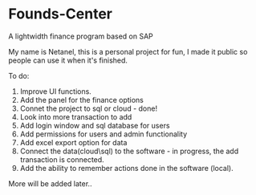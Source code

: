# Founds-Center
A lightwidth finance program based on SAP

My name is Netanel, this is a personal project for fun, I made it public so people can use it when it's finished.

To do:
1. Improve UI functions.
2. Add the panel for the finance options
3. Connet the project to sql or cloud - done!
4. Look into more transaction to add
5. Add login window and sql database for users
6. Add permissions for users and admin functionality
7. Add excel export option for data
8. Connect the data(cloud\sql) to the software - in progress, the add transaction is connected.
9. Add the ability to remember actions done in the software (local).

More will be added later..
